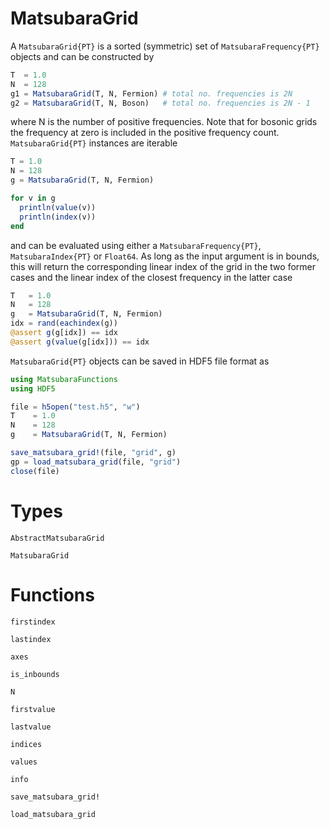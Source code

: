 # MatsubaraGrid

A `MatsubaraGrid{PT}` is a sorted (symmetric) set of `MatsubaraFrequency{PT}` objects and can be constructed by

```julia
T  = 1.0
N  = 128
g1 = MatsubaraGrid(T, N, Fermion) # total no. frequencies is 2N
g2 = MatsubaraGrid(T, N, Boson)   # total no. frequencies is 2N - 1
```

where N is the number of positive frequencies. Note that for bosonic grids the frequency at zero is included
in the positive frequency count. `MatsubaraGrid{PT}` instances are iterable

```julia
T = 1.0
N = 128
g = MatsubaraGrid(T, N, Fermion)

for v in g
  println(value(v)) 
  println(index(v))
end
```

and can be evaluated using either a `MatsubaraFrequency{PT}`, `MatsubaraIndex{PT}` or `Float64`. As long as the input argument is in bounds, this will return the corresponding linear index of the grid in the two former cases and the linear index of the closest frequency in the latter case 

```julia
T   = 1.0
N   = 128
g   = MatsubaraGrid(T, N, Fermion)
idx = rand(eachindex(g))
@assert g(g[idx]) == idx 
@assert g(value(g[idx])) == idx 
```

`MatsubaraGrid{PT}` objects can be saved in HDF5 file format as

```julia
using MatsubaraFunctions 
using HDF5

file = h5open("test.h5", "w")
T    = 1.0
N    = 128
g    = MatsubaraGrid(T, N, Fermion)

save_matsubara_grid!(file, "grid", g) 
gp = load_matsubara_grid(file, "grid")
close(file)
```

# Types

```@docs
AbstractMatsubaraGrid
```

```@docs
MatsubaraGrid
```

# Functions

```@docs
firstindex
```

```@docs
lastindex
```

```@docs
axes
```

```@docs
is_inbounds
```

```@docs
N
```

```@docs
firstvalue
```

```@docs
lastvalue
```

```@docs
indices
```

```@docs
values
```

```@docs
info
```

```@docs
save_matsubara_grid!
```       

```@docs
load_matsubara_grid
```    